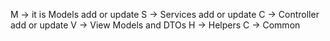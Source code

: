 M -> it is Models add or update
S -> Services add or update
C -> Controller add or update
V -> View Models and DTOs
H -> Helpers
C -> Common
